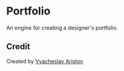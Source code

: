 # Portfolio

An engine for creating a designer's portfolio.

## Credit

Created by [Vyacheslav Aristov](https://github.com/aristov)
